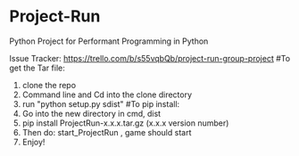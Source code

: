 # Project-Run
Python Project for Performant Programming in Python

Issue Tracker:
https://trello.com/b/s55vqbQb/project-run-group-project
    #To get the Tar file:
1. clone the repo
2. Command line and Cd into the clone directory
3. run "python setup.py sdist"
    #To pip install:
1. Go into the new directory in cmd, dist
2. pip install ProjectRun-x.x.x.tar.gz (x.x.x version number)
3. Then do: start_ProjectRun , game should start
4. Enjoy!
